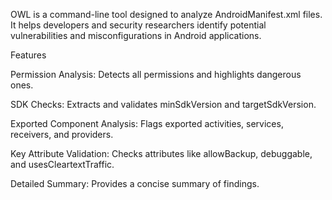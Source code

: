 OWL is a command-line tool designed to analyze AndroidManifest.xml files. It helps developers and security researchers identify potential vulnerabilities and misconfigurations in Android applications.

Features

Permission Analysis: Detects all permissions and highlights dangerous ones.

SDK Checks: Extracts and validates minSdkVersion and targetSdkVersion.

Exported Component Analysis: Flags exported activities, services, receivers, and providers.

Key Attribute Validation: Checks attributes like allowBackup, debuggable, and usesCleartextTraffic.

Detailed Summary: Provides a concise summary of findings.